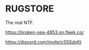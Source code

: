 # RUGSTORE

The real NTF.

<https://broken-sea-4853.on.fleek.co/>

<https://discord.com/invite/c5SSdxKt>
